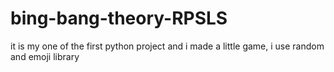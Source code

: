 # bing-bang-theory-RPSLS
it is my one of the first python project and i made a little game, i use random and emoji library
